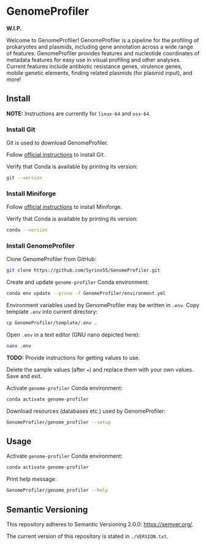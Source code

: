 # GenomeProfiler

**W.I.P.**

Welcome to GenomeProfiler! GenomeProfiler is a pipeline for the profiling of prokaryotes and plasmids, including gene annotation across a wide range of features. GenomeProfiler provides features and nucleotide coordinates of metadata features for easy use in visual profiling and other analyses. Current features include antibiotic resistance genes, virulence genes, mobile genetic elements, finding related plasmids (for plasmid input), and more!

## Install

**NOTE:** Instructions are currently for `linux-64` and `osx-64`.

### Install Git

Git is used to download GenomeProfiler.

Follow [official instructions](https://git-scm.com/downloads) to install Git.

Verify that Conda is available by printing its version:
```bash
git --version
```

### Install Miniforge

Follow [official instructions](https://github.com/conda-forge/miniforge?tab=readme-ov-file#install) to install Miniforge.

Verify that Conda is available by printing its version:
```bash
conda --version
```

### Install GenomeProfiler

Clone GenomeProfiler from GitHub:
```bash
git clone https://github.com/Syrinx55/GenomeProfiler.git
```

Create and update `genome-profiler` Conda environment:
```bash
conda env update --prune -f GenomeProfiler/environment.yml
```

Environment variables used by GenomeProfiler may be written in `.env`.
Copy template `.env` into current directory:
```bash
cp GenomeProfiler/template/.env .
```

Open `.env` in a text editor (GNU nano depicted here):
```bash
nano .env
```

**TODO:** Provide instructions for getting values to use.

Delete the sample values (after `=`) and replace them with your own values. Save and exit.

Activate `genome-profiler` Conda environment:
```bash
conda activate genome-profiler
```

Download resources (databases etc.) used by GenomeProfiler:
```bash
GenomeProfiler/genome_profiler --setup
```

## Usage

Activate `genome-profiler` Conda environment:
```bash
conda activate genome-profiler
```

Print help message:
```bash
GenomeProfiler/genome_profiler --help
```

## Semantic Versioning

This repository adheres to Semantic Versioning 2.0.0: <https://semver.org/>.

The current version of this repository is stated in `./VERSION.txt`.
